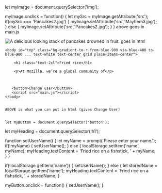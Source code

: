 let myImage = document.querySelector('img');

myImage.onclick = function() {
    let mySrc = myImage.getAttribute('src');
    if(mySrc === 'Pancakes2.jpg') {
      myImage.setAttribute('src','Mayhem3.jpg');
    } else {
      myImage.setAttribute('src','Pancakes2.jpg');
    }
}
above goes in main.js


<img src="Pancakes2.jpg" alt="A delicious looking stack of pancakes drowned in fruit.">
goes in html




    <body id="top" class="bg-gradient-to-r from-blue-900 via-blue-400 to-blue-900 ... text-white text-center grid place-items-center">
       
        <h1 class="text-2xl">Fried rice</h1>
        
        <p>At Mozilla, we’re a global community of</p>
       


       <button>Change user</button>
       <script src="main.js"></script>
    </body>


    ABOVE is what you can put in html (gives Change User)


    let myButton = document.querySelector('button');
let myHeading = document.querySelector('h1');

function setUserName() {
    let myName = prompt('Please enter your name.');
    if(!myName) {
      setUserName();
    } else {
      localStorage.setItem('name', myName);
      myHeading.textContent = 'Fried rice on a fishstick, ' + myName;
    }
  }

  if(!localStorage.getItem('name')) {
    setUserName();
  } else {
    let storedName = localStorage.getItem('name');
    myHeading.textContent = 'Fried rice on a fishstick, ' + storedName;
  }

  myButton.onclick = function() {
    setUserName();
  }